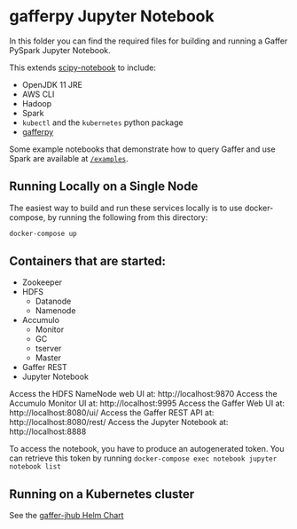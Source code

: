 gafferpy Jupyter Notebook
==========================
In this folder you can find the required files for building and running a Gaffer PySpark Jupyter Notebook.

This extends [scipy-notebook](https://github.com/jupyter/docker-stacks/tree/master/scipy-notebook) to include:
* OpenJDK 11 JRE
* AWS CLI
* Hadoop
* Spark
* `kubectl` and the `kubernetes` python package
* [gafferpy](https://github.com/gchq/gaffer-tools/tree/master/python-shell)

Some example notebooks that demonstrate how to query Gaffer and use Spark are available at [`/examples`](examples/).

## Running Locally on a Single Node
The easiest way to build and run these services locally is to use docker-compose, by running the following from this directory:
```bash
docker-compose up
```

## Containers that are started:
* Zookeeper
* HDFS
  * Datanode
  * Namenode
* Accumulo
  * Monitor
  * GC
  * tserver
  * Master
* Gaffer REST
* Jupyter Notebook

Access the HDFS NameNode web UI at: http://localhost:9870
Access the Accumulo Monitor UI at: http://localhost:9995
Access the Gaffer Web UI at: http://localhost:8080/ui/
Access the Gaffer REST API at: http://localhost:8080/rest/
Access the Jupyter Notebook at: http://localhost:8888

To access the notebook, you have to produce an autogenerated token. You can retrieve this token by running `docker-compose exec notebook jupyter notebook list`

## Running on a Kubernetes cluster

See the [gaffer-jhub Helm Chart](../../kubernetes/gaffer-jhub/)
